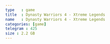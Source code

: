 ```yaml
---
type   : game
title  : Dynasty Warriors 4 - Xtreme Legends
name   : Dynasty Warriors 4 - Xtreme Legends
categories: [game]
telegram : 425
size : 2.2 GB
---
```



